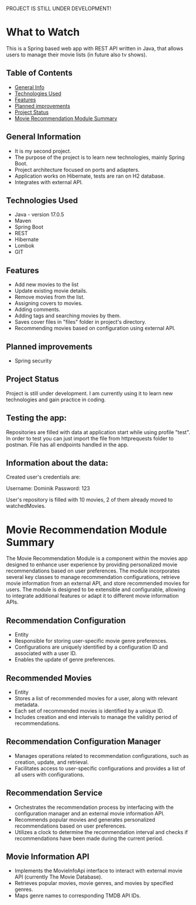 PROJECT IS STILL UNDER DEVELOPMENT!

# What to Watch

This is a Spring based web app with REST API written in Java, that allows users to manage their movie lists (in future
also tv shows).

## Table of Contents

* [General Info](#general-information)
* [Technologies Used](#technologies-used)
* [Features](#Features)
* [Planned improvements](#Planned-improvements)
* [Project Status](#project-status)
* [Movie Recommendation Module Summary](#movie-recommendation-module-summary)

## General Information

- It is my second project.
- The purpose of the project is to learn new technologies, mainly Spring Boot.
- Project architecture focused on ports and adapters.
- Application works on Hibernate, tests are ran on H2 database.
- Integrates with external API.

## Technologies Used

- Java - version 17.0.5
- Maven
- Spring Boot
- REST
- Hibernate
- Lombok
- GIT

## Features

- Add new movies to the list
- Update existing movie details.
- Remove movies from the list.
- Assigning covers to movies.
- Adding comments.
- Adding tags and searching movies by them.
- Saves cover files in "files" folder in project's directory.
- Recommending movies based on configuration using external API.

## Planned improvements

- Spring security

## Project Status

Project is still under development. I am currently using it to learn new technologies and gain practice in coding.

## Testing the app:

Repositories are filled with data at application start while using profile "test".
In order to test you can just import the file from httprequests folder to postman. File has all
endpoints handled in the app.

## Information about the data:

Created user's credentials are:

Username: Dominik Password: 123

User's repository is filled with 10 movies, 2 of them already moved to watchedMovies.

# Movie Recommendation Module Summary

The Movie Recommendation Module is a component within the movies app
designed to enhance user experience by providing personalized movie
recommendations based on user preferences. The module incorporates
several key classes to manage recommendation configurations, retrieve
movie information from an external API, and store recommended movies for users.
The module is designed to be extensible and configurable, allowing to integrate
additional features or adapt it to different movie information APIs.

## Recommendation Configuration

- Entity
- Responsible for storing user-specific movie genre preferences.
- Configurations are uniquely identified by a configuration ID and associated with a user ID.
- Enables the update of genre preferences.

## Recommended Movies

- Entity
- Stores a list of recommended movies for a user, along with relevant metadata.
- Each set of recommended movies is identified by a unique ID.
- Includes creation and end intervals to manage the validity period of recommendations.

## Recommendation Configuration Manager

- Manages operations related to recommendation configurations, such as creation, update, and retrieval.
- Facilitates access to user-specific configurations and provides a list of all users with configurations.

## Recommendation Service

- Orchestrates the recommendation process by interfacing with the configuration manager and an external movie
  information API.
- Recommends popular movies and generates personalized recommendations based on user preferences.
- Utilizes a clock to determine the recommendation interval and checks if recommendations have been made during the
  current period.

## Movie Information API

- Implements the MovieInfoApi interface to interact with external movie API (currently The Movie Database).
- Retrieves popular movies, movie genres, and movies by specified genres.
- Maps genre names to corresponding TMDB API IDs.